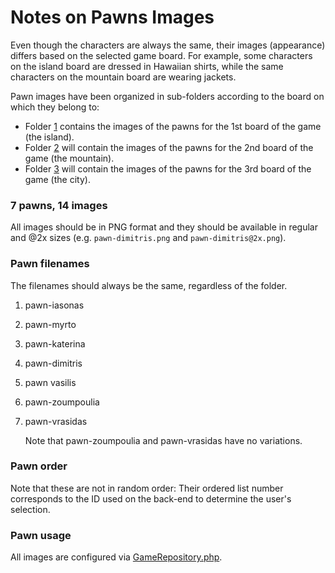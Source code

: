 # Notes on Pawns Images

Even though the characters are always the same, their images (appearance) differs based on the selected game board. For example, some characters on the island board are dressed in Hawaiian shirts, while the same characters on the mountain board are wearing jackets.

Pawn images have been organized in sub-folders according to the board on which they belong to:

-   Folder [1](./board_1/) contains the images of the pawns for the 1st board of the game (the island).
-   Folder [2](./board_2/) will contain the images of the pawns for the 2nd board of the game (the mountain).
-   Folder [3](./board_3/) will contain the images of the pawns for the 3rd board of the game (the city).

### 7 pawns, 14 images

All images should be in PNG format and they should be available in regular and @2x sizes (e.g. `pawn-dimitris.png` and `pawn-dimitris@2x.png`).

### Pawn filenames

The filenames should always be the same, regardless of the folder.

1. pawn-iasonas
2. pawn-myrto
3. pawn-katerina
4. pawn-dimitris
5. pawn vasilis
6. pawn-zoumpoulia
7. pawn-vrasidas

    Note that pawn-zoumpoulia and pawn-vrasidas have no variations.

### Pawn order

Note that these are not in random order: Their ordered list number corresponds to the ID used on the back-end to determine the user's selection.

### Pawn usage

All images are configured via [GameRepository.php](../../../app//Repository//Game/GameRepository.php).

